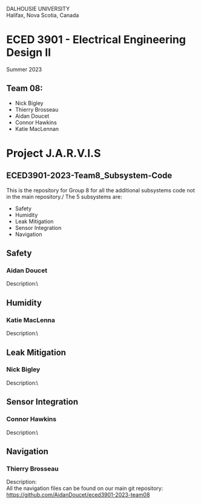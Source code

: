 DALHOUSIE UNIVERSITY\
Halifax, Nova Scotia, Canada

# ECED 3901 - Electrical Engineering Design II
Summer 2023

## Team 08:
- Nick Bigley
- Thierry Brosseau
- Aidan Doucet
- Connor Hawkins
- Katie MacLennan

# Project J.A.R.V.I.S

## ECED3901-2023-Team8_Subsystem-Code
This is the repository for Group 8 for all the additional subsystems code not in the main repository./
The 5 subsystems are:
- Safety
- Humidity
- Leak Mitigation
- Sensor Integration
- Navigation

## Safety
### Aidan Doucet

Description:\


## Humidity
### Katie MacLenna

Description:\


## Leak Mitigation
### Nick Bigley

Description:\


## Sensor Integration
### Connor Hawkins

Description:\


## Navigation
### Thierry Brosseau

Description:\
All the navigation files can be found on our main git repository:
https://github.com/AidanDoucet/eced3901-2023-team08
